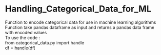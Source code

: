 # Handling_Categorical_Data_for_ML
<p>Function to encode categorical data for use in machine learning algorithms<br>Function take pandas dataframe as input and returns a pandas data frame with encoded values<br>To use the code :<br> from categorical_data.py import handle<br>df = handle(df) </p>
